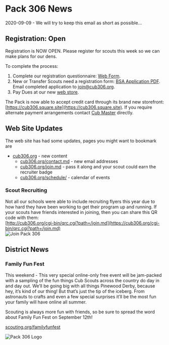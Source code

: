 # Pack 306 News
2020-09-09 - We will try to keep this email as short as possible...

## Registration: Open
Registration is NOW OPEN. Please register for scouts this week so we can make plans for our dens.

To complete the process:

1. Complete our registration questionnaire: [Web Form](https://airtable.com/shru6EJqfC1BuEJ99).
1. New or Transfer Scouts need a registration form: [BSA Application PDF](https://filestore.scouting.org/filestore/pdf/524-406.pdf). Email completed application to [join@cub306.org](mailto:join@cub306.org?subject=Application).
1. Pay Dues at our new [web store](https://cub306.square.site).

The Pack is now able to accept credit card through its brand new storefront: [https://cub306.square.site](https://cub306.square.site). If you require alternate payment arrangements contact [Cub Master](mailto:cubmaster@cub306.org?subject=Questions) directly. 

## Web Site Updates
The web site has had some updates, pages you might want to bookmark are

* [cub306.org](https://cub306.org) - new content
    * [cub306.org/contact.md](https://cub306.org/contact.md) - new email addresses
    * [cub306.org/join.md](https://cub306.org/join.md) - pass it along and your scout could earn the recruiter badge
    * [cub306.org/schedule/](https://cub306.org/schedule/) - calendar of events

### Scout Recruiting
Not all our schools were able to include recruiting flyers this year due to how hard they have been working to get their program up and running. If your scouts have friends interested in joining, then you can share this QR code with them:<br>
[http://cub306.org/cgi-bin/qrc.cgi?path=/join.md](https://cub306.org/cgi-bin/qrc.cgi?path=/join.md)<br>
![Join Pack 306](http://cub306.org/cgi-bin/qrc.cgi?path=/join.md)

## District News

### Family Fun Fest
This weekend - This very special online-only free event will be jam-packed with a sampling of the fun things Cub Scouts across the country do day in and day out. We’ll be going big with all things Pinewood Derby, because hey, it’s kind of our thing!  But that’s just the tip of the iceberg. From astronauts to crafts and even a few special surprises it’ll be the most fun your family will have online all summer. 

Scouting is always more fun with friends, so be sure to spread the word about Family Fun Fest on September 12th!

[scouting.org/familyfunfest](https://scouting.org/familyfunfest)

![Pack 306 Logo](https://cub306.org/images/PackLogo_Small.png?when=2020-09-09&where=email)